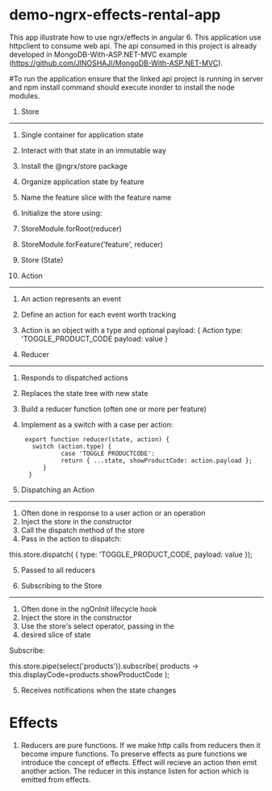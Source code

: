 # demo-ngrx-effects-rental-app
This app illustrate how to use ngrx/effects in angular 6. This application use httpclient to consume web api. 
The api consumed in this project is already developed in MongoDB-With-ASP.NET-MVC example (https://github.com/JINOSHAJI/MongoDB-With-ASP.NET-MVC).

#To run the application ensure that the linked api project is running in server and npm install command should execute inorder to install the node modules.

1. Store
______________________
1. Single container for application state
2. Interact with that state in an immutable way
3. Install the @ngrx/store package
4. Organize application state by feature
5. Name the feature slice with the feature name
6. Initialize the store using:
7. StoreModule.forRoot(reducer)
8. StoreModule.forFeature('feature', reducer)
9. Store (State)

2. Action
______________________
1. An action represents an event
2. Define an action for each event worth tracking
3. Action is an object with a type and optional
 payload:
  {
     Action
     type: 'TOGGLE_PRODUCT_CODE
     payload: value
  }

3.  Reducer
 __________________________
1. Responds to dispatched actions
2. Replaces the state tree with new state
3. Build a reducer function (often one or more per
feature)
4. Implement as a switch with a case per action:
         
        export function reducer(state, action) {
          switch (action.type) {
                  case 'TOGGLE PRODUCTCODE':
                  return { ...state, showProductCode: action.payload };
             }
         }

4. Dispatching an Action
__________________________________

1. Often done in response to a user action or an operation
2. Inject the store in the constructor
3. Call the dispatch method of the store
4. Pass in the action to dispatch:

this.store.dispatch( {
      type: 'TOGGLE_PRODUCT_CODE,
     payload: value
   });

5. Passed to all reducers

5. Subscribing to the Store
____________________________________________
1. Often done in the ngOnlnit lifecycle hook
2. Inject the store in the constructor
3. Use the store's select operator, passing in the
4. desired slice of state

Subscribe:

this.store.pipe(select('products')).subscribe(
    products -> this.displayCode=products.showProductCode
);

5. Receives notifications when the state changes



# Effects
1. Reducers are pure functions. If we make http calls from reducers then it become impure functions. To preserve effects as pure functions we
introduce the concept of effects.
Effect will recieve an action then emit another action. The reducer in this instance listen for action which is emitted from effects.


